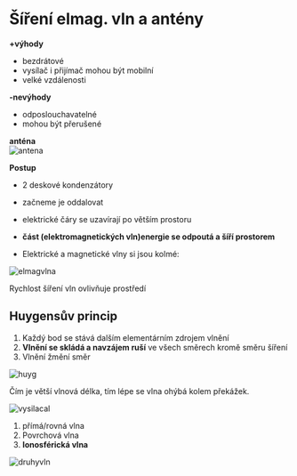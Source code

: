 # Šíření elmag. vln a antény

**+výhody**
* bezdrátové
* vysílač i přijímač mohou být mobilní
* velké vzdálenosti

**-nevýhody**
* odposlouchavatelné
* mohou být přerušené

**anténa**<br>
![antena](https://mamut.spseol.cz/nozka/psk/068-sireni_vln/Dipolentstehung.gif)

**Postup**
* 2 deskové kondenzátory
* začneme je oddalovat
* elektrické čáry se uzavírají po větším prostoru
* **část (elektromagnetických vln)energie se odpoutá a šíří prostorem**

* Elektrické a magnetické vlny si jsou kolmé:

![elmagvlna](https://mamut.spseol.cz/nozka/psk/068-sireni_vln/Onde_electromagnetique.png)

Rychlost šíření vln ovlivňuje prostředí

##  Huygensův princip

1. Každý bod se stává dalším elementárním zdrojem vlnění
2. **Vlnění se skládá a navzájem ruší** ve všech směrech kromě směru šíření
3. Vlnění žmění směr

![huyg](https://mamut.spseol.cz/nozka/psk/068-sireni_vln/Refraction_-_Huygens-Fresnel_principle.png)

Čím je větší vlnová délka, tím lépe se vlna ohýbá kolem překážek.

![vysilacal](https://mamut.spseol.cz/nozka/psk/068-sireni_vln/sireni-vln.png)

1. přímá/rovná vlna
2. Povrchová vlna
3. **Ionosférická vlna**

![druhyvln](https://i.imgur.com/nL9Xg8s.png)